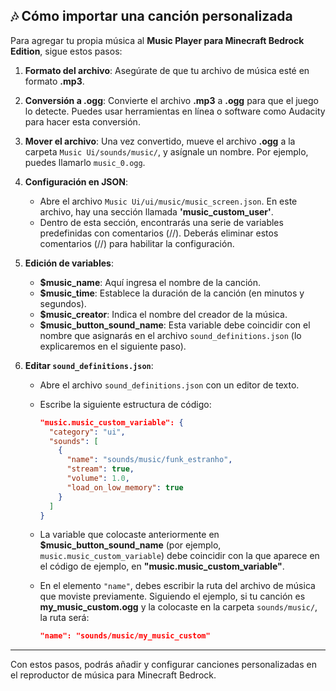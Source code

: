 ## 🎶 Cómo importar una canción personalizada

Para agregar tu propia música al **Music Player para Minecraft Bedrock Edition**, sigue estos pasos:

1. **Formato del archivo**: Asegúrate de que tu archivo de música esté en formato **.mp3**.

2. **Conversión a .ogg**: Convierte el archivo **.mp3** a **.ogg** para que el juego lo detecte. Puedes usar herramientas en línea o software como Audacity para hacer esta conversión.

3. **Mover el archivo**: Una vez convertido, mueve el archivo **.ogg** a la carpeta `Music Ui/sounds/music/`, y asígnale un nombre. Por ejemplo, puedes llamarlo `music_0.ogg`.

4. **Configuración en JSON**:
   - Abre el archivo `Music Ui/ui/music/music_screen.json`. En este archivo, hay una sección llamada **'music_custom_user'**.
   - Dentro de esta sección, encontrarás una serie de variables predefinidas con comentarios (//). Deberás eliminar estos comentarios (//) para habilitar la configuración.

5. **Edición de variables**:
   - **$music_name**: Aquí ingresa el nombre de la canción.
   - **$music_time**: Establece la duración de la canción (en minutos y segundos).
   - **$music_creator**: Indica el nombre del creador de la música.
   - **$music_button_sound_name**: Esta variable debe coincidir con el nombre que asignarás en el archivo `sound_definitions.json` (lo explicaremos en el siguiente paso).

6. **Editar `sound_definitions.json`**:
   - Abre el archivo `sound_definitions.json` con un editor de texto.
   - Escribe la siguiente estructura de código:

     ```json
     "music.music_custom_variable": {
       "category": "ui",
       "sounds": [
         {
           "name": "sounds/music/funk_estranho",
           "stream": true,
           "volume": 1.0,
           "load_on_low_memory": true
         }
       ]
     }
     ```

   - La variable que colocaste anteriormente en **$music_button_sound_name** (por ejemplo, `music.music_custom_variable`) debe coincidir con la que aparece en el código de ejemplo, en **"music.music_custom_variable"**.
   
   - En el elemento `"name"`, debes escribir la ruta del archivo de música que moviste previamente. Siguiendo el ejemplo, si tu canción es **my_music_custom.ogg** y la colocaste en la carpeta `sounds/music/`, la ruta será:

     ```json
     "name": "sounds/music/my_music_custom"
     ```

---

Con estos pasos, podrás añadir y configurar canciones personalizadas en el reproductor de música para Minecraft Bedrock.
